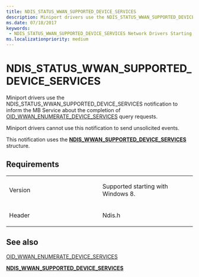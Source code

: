 ```yaml
---
title: NDIS_STATUS_WWAN_SUPPORTED_DEVICE_SERVICES
description: Miniport drivers use the NDIS_STATUS_WWAN_SUPPORTED_DEVICE_SERVICES notification to inform the MB Service about the completion of OID_WWAN_ENUMERATE_DEVICE_SERVICES query requests.NDIS_WWAN_SUPPORTED_DEVICE_SERVICES structure.
ms.date: 07/18/2017
keywords:
 - NDIS_STATUS_WWAN_SUPPORTED_DEVICE_SERVICES Network Drivers Starting with Windows Vista
ms.localizationpriority: medium
---
```


# NDIS\_STATUS\_WWAN\_SUPPORTED\_DEVICE\_SERVICES


Miniport drivers use the NDIS\_STATUS\_WWAN\_SUPPORTED\_DEVICE\_SERVICES notification to inform the MB Service about the completion of [OID\_WWAN\_ENUMERATE\_DEVICE\_SERVICES](./oid-wwan-enumerate-device-services.md) query requests.

Miniport drivers cannot use this notification to send unsolicited events.

This notification uses the [**NDIS\_WWAN\_SUPPORTED\_DEVICE\_SERVICES**](/windows-hardware/drivers/ddi/ndiswwan/ns-ndiswwan-_ndis_wwan_supported_device_services) structure.

## Requirements

<table>
<colgroup>
<col width="50%" />
<col width="50%" />
</colgroup>
<tbody>
<tr class="odd">
<td><p>Version</p></td>
<td><p>Supported starting with Windows 8.</p></td>
</tr>
<tr class="even">
<td><p>Header</p></td>
<td>Ndis.h</td>
</tr>
</tbody>
</table>

## See also


[OID\_WWAN\_ENUMERATE\_DEVICE\_SERVICES](./oid-wwan-enumerate-device-services.md)

[**NDIS\_WWAN\_SUPPORTED\_DEVICE\_SERVICES**](/windows-hardware/drivers/ddi/ndiswwan/ns-ndiswwan-_ndis_wwan_supported_device_services)

 


